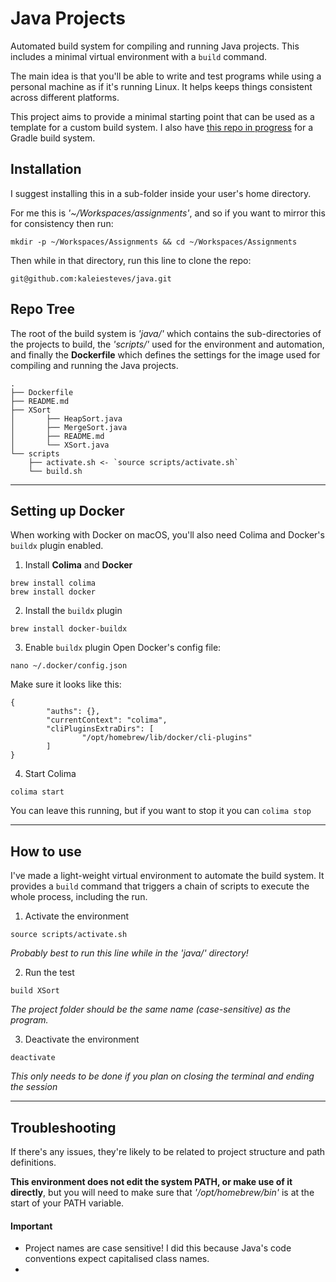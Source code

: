 # Java Projects
Automated build system for compiling and running Java projects.
This includes a minimal virtual environment with a `build` command.

The main idea is that you'll be able to write and test programs while using a personal machine as if it's running Linux. It helps keeps things consistent across different platforms. 

This project aims to provide a minimal starting point that can be used as a template for a custom build system. I also have [this repo in progress](https://github.com/kaleiesteves/gradle) for a Gradle build system.

## Installation
I suggest installing this in a sub-folder inside your user's home directory. 

For me this is _'~/Workspaces/assignments'_, and so if you want to mirror this for consistency then run:
```
mkdir -p ~/Workspaces/Assignments && cd ~/Workspaces/Assignments
```

Then while in that directory, run this line to clone the repo:
```
git@github.com:kaleiesteves/java.git
```


## Repo Tree
The root of the build system is _'java/'_ which contains the sub-directories of the projects to build, the _'scripts/'_ used for the environment and automation, and finally the **Dockerfile** which defines the settings for the image used for compiling and running the Java projects.
```
.
├── Dockerfile
├── README.md
├── XSort
│       ├── HeapSort.java
│       ├── MergeSort.java
│       ├── README.md
│       └── XSort.java
└── scripts
    ├── activate.sh <- `source scripts/activate.sh`
    └── build.sh
```


---
## Setting up Docker
When working with Docker on macOS, you'll also need Colima and Docker's `buildx` plugin enabled.


1. Install **Colima** and **Docker**
```
brew install colima
brew install docker
```


2. Install the `buildx` plugin
```
brew install docker-buildx
```


3. Enable `buildx` plugin
Open Docker's config file:
```
nano ~/.docker/config.json
```
Make sure it looks like this:
```
{
        "auths": {},
        "currentContext": "colima",
        "cliPluginsExtraDirs": [
                "/opt/homebrew/lib/docker/cli-plugins"
        ]
}
```


4. Start Colima
```
colima start
```
You can leave this running, but if you want to stop it you can `colima stop`


---
## How to use
I've made a light-weight virtual environment to automate the build system. It provides a `build` command that triggers a chain of scripts to execute the whole process, including the run.

1. Activate the environment
```
source scripts/activate.sh
```
*Probably best to run this line while in the 'java/' directory!*


2. Run the test
```
build XSort
```
*The project folder should be the same name (case-sensitive) as the program.*


3. Deactivate the environment
```
deactivate
```
*This only needs to be done if you plan on closing the terminal and ending the session*


---
## Troubleshooting
If there's any issues, they're likely to be related to project structure and path definitions. 

**This environment does not edit the system PATH, or make use of it directly**, but you will need to make sure that _'/opt/homebrew/bin'_ is at the start of your PATH variable.


#### Important
- Project names are case sensitive! I did this because Java's code conventions expect capitalised class names.
- 


